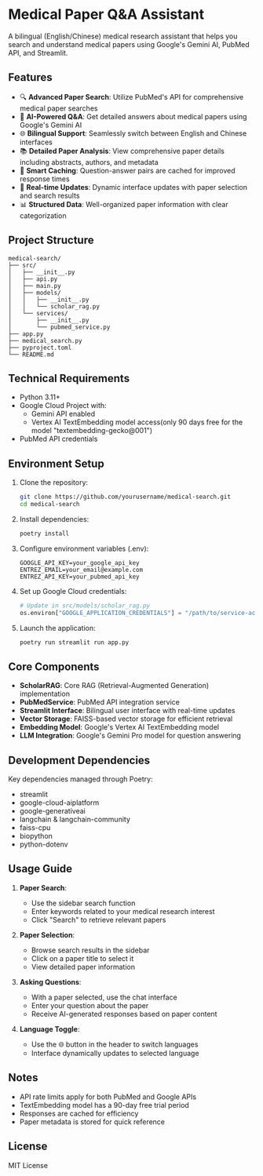 # Medical Paper Q&A Assistant

A bilingual (English/Chinese) medical research assistant that helps you search and understand medical papers using Google's Gemini AI, PubMed API, and Streamlit.

## Features

- 🔍 **Advanced Paper Search**: Utilize PubMed's API for comprehensive medical paper searches
- 💬 **AI-Powered Q&A**: Get detailed answers about medical papers using Google's Gemini AI
- 🌐 **Bilingual Support**: Seamlessly switch between English and Chinese interfaces
- 📚 **Detailed Paper Analysis**: View comprehensive paper details including abstracts, authors, and metadata
- 💾 **Smart Caching**: Question-answer pairs are cached for improved response times
- 🔄 **Real-time Updates**: Dynamic interface updates with paper selection and search results
- 📊 **Structured Data**: Well-organized paper information with clear categorization

## Project Structure

```
medical-search/
├── src/
│   ├── __init__.py
│   ├── api.py
│   ├── main.py
│   ├── models/
│   │   ├── __init__.py
│   │   └── scholar_rag.py
│   └── services/
│       ├── __init__.py
│       └── pubmed_service.py
├── app.py
├── medical_search.py
├── pyproject.toml
└── README.md
```

## Technical Requirements

- Python 3.11+
- Google Cloud Project with:
  - Gemini API enabled
  - Vertex AI TextEmbedding model access(only 90 days free for the model "textembedding-gecko@001")
- PubMed API credentials

## Environment Setup

1. Clone the repository:
   ```bash
   git clone https://github.com/yourusername/medical-search.git
   cd medical-search
   ```

2. Install dependencies:
   ```bash
   poetry install
   ```

3. Configure environment variables (.env):
   ```plaintext
   GOOGLE_API_KEY=your_google_api_key
   ENTREZ_EMAIL=your_email@example.com
   ENTREZ_API_KEY=your_pubmed_api_key
   ```

4. Set up Google Cloud credentials:
   ```python
   # Update in src/models/scholar_rag.py
   os.environ["GOOGLE_APPLICATION_CREDENTIALS"] = "/path/to/service-account.json"
   ```

5. Launch the application:
   ```bash
   poetry run streamlit run app.py
   ```

## Core Components

- **ScholarRAG**: Core RAG (Retrieval-Augmented Generation) implementation
- **PubMedService**: PubMed API integration service
- **Streamlit Interface**: Bilingual user interface with real-time updates
- **Vector Storage**: FAISS-based vector storage for efficient retrieval
- **Embedding Model**: Google's Vertex AI TextEmbedding model
- **LLM Integration**: Google's Gemini Pro model for question answering

## Development Dependencies

Key dependencies managed through Poetry:
- streamlit
- google-cloud-aiplatform
- google-generativeai
- langchain & langchain-community
- faiss-cpu
- biopython
- python-dotenv

## Usage Guide

1. **Paper Search**:
   - Use the sidebar search function
   - Enter keywords related to your medical research interest
   - Click "Search" to retrieve relevant papers

2. **Paper Selection**:
   - Browse search results in the sidebar
   - Click on a paper title to select it
   - View detailed paper information

3. **Asking Questions**:
   - With a paper selected, use the chat interface
   - Enter your question about the paper
   - Receive AI-generated responses based on paper content

4. **Language Toggle**:
   - Use the 🌐 button in the header to switch languages
   - Interface dynamically updates to selected language

## Notes

- API rate limits apply for both PubMed and Google APIs
- TextEmbedding model has a 90-day free trial period
- Responses are cached for efficiency
- Paper metadata is stored for quick reference

## License

MIT License